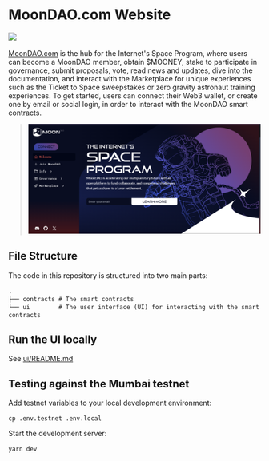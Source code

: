 # MoonDAO.com Website

[![](https://gray-main-toad-36.mypinata.cloud/ipfs/QmZDpmqsxJwk4x53DkvB3vek1nXFn4GJxGCc94fPBpicuA)](https://www.moondao.com)

[MoonDAO.com](https://www.moondao.com) is the hub for the Internet's Space Program, where users can become a MoonDAO member, obtain $MOONEY, stake to participate in governance, submit proposals, vote, read news and updates, dive into the documentation, and interact with the Marketplace for unique experiences such as the Ticket to Space sweepstakes or zero gravity astronaut training experiences. To get started, users can connect their Web3 wallet, or create one by email or social login, in order to interact with the MoonDAO smart contracts.

> [![app](/ui/public/moondao_homepage.png)](https://www.moondao.com)

## File Structure

The code in this repository is structured into two main parts:

```
.
├── contracts # The smart contracts
└── ui        # The user interface (UI) for interacting with the smart contracts
```

## Run the UI locally

See [ui/README.md](ui/README.md)

## Testing against the Mumbai testnet

Add testnet variables to your local development environment:
```
cp .env.testnet .env.local
```

Start the development server:
```
yarn dev
```